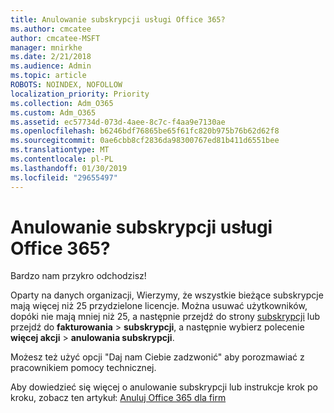 ```yaml
---
title: Anulowanie subskrypcji usługi Office 365?
ms.author: cmcatee
author: cmcatee-MSFT
manager: mnirkhe
ms.date: 2/21/2018
ms.audience: Admin
ms.topic: article
ROBOTS: NOINDEX, NOFOLLOW
localization_priority: Priority
ms.collection: Adm_O365
ms.custom: Adm_O365
ms.assetid: ec57734d-073d-4aee-8c7c-f4aa9e7130ae
ms.openlocfilehash: b6246bdf76865be65f61fc820b975b76b62d62f8
ms.sourcegitcommit: 0ae6cbb8cf2836da98300767ed81b411d6551bee
ms.translationtype: MT
ms.contentlocale: pl-PL
ms.lasthandoff: 01/30/2019
ms.locfileid: "29655497"
---
```

# <a name="canceling-your-office-365-subscription"></a>Anulowanie subskrypcji usługi Office 365?

Bardzo nam przykro odchodzisz!
  
Oparty na danych organizacji, Wierzymy, że wszystkie bieżące subskrypcje mają więcej niż 25 przydzielone licencje. Można usuwać użytkowników, dopóki nie mają mniej niż 25, a następnie przejdź do strony [subskrypcji](https://go.microsoft.com/fwlink/p/?linkid=842054) lub przejdź do **fakturowania** \> **subskrypcji**, a następnie wybierz polecenie **więcej akcji** \> **anulowania subskrypcji**.
  
Możesz też użyć opcji "Daj nam Ciebie zadzwonić" aby porozmawiać z pracownikiem pomocy technicznej.
  
Aby dowiedzieć się więcej o anulowanie subskrypcji lub instrukcje krok po kroku, zobacz ten artykuł: [Anuluj Office 365 dla firm](https://support.office.com/article/b1bc0bef-4608-4601-813a-cdd9f746709a)
  

